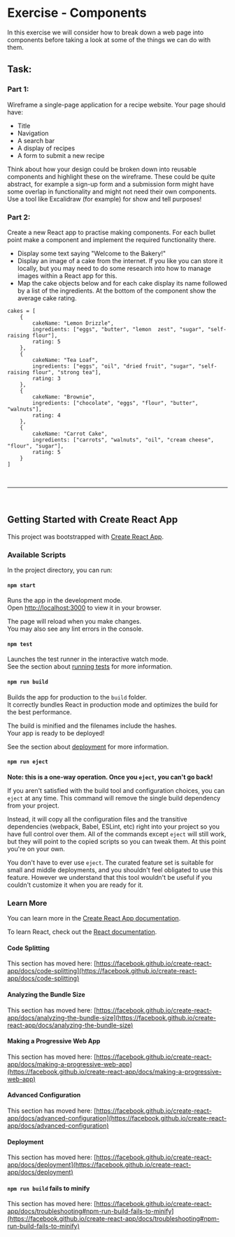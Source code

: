 # Exercise - Components

In this exercise we will consider how to break down a web page into components before taking a look at some of the things we can do with them.

## Task:

### Part 1:

Wireframe a single-page application for a recipe website. Your page should have:

* Title
* Navigation
* A search bar
* A display of recipes
* A form to submit a new recipe

Think about how your design could be broken down into reusable components and highlight these on the wireframe. These could be quite abstract, for example a sign-up form and a submission form might have some overlap in functionality and might not need their own components. Use a tool like Excalidraw (for example) for show and tell purposes!

### Part 2:

Create a new React app to practise making components. For each bullet point make a component and implement the required functionality there.

* Display some text saying "Welcome to the Bakery!"
* Display an image of a cake from the internet. If you like you can store it locally, but you may need to do some research into how to manage images within a React app for this.
* Map the cake objects below and for each cake display its name followed by a list of the ingredients. At the bottom of the component show the average cake rating.


```
cakes = [
    {
        cakeName: "Lemon Drizzle",
        ingredients: ["eggs", "butter", "lemon  zest", "sugar", "self-raising flour"],
        rating: 5
    },
    {
        cakeName: "Tea Loaf",
        ingredients: ["eggs", "oil", "dried fruit", "sugar", "self-raising flour", "strong tea"],
        rating: 3
    },
    {
        cakeName: "Brownie",
        ingredients: ["chocolate", "eggs", "flour", "butter", "walnuts"],
        rating: 4
    },
    {
        cakeName: "Carrot Cake",
        ingredients: ["carrots", "walnuts", "oil", "cream cheese", "flour", "sugar"],
        rating: 5
    }
]
```
<br>
<hr>
<br>

## Getting Started with Create React App

This project was bootstrapped with [Create React App](https://github.com/facebook/create-react-app).

### Available Scripts

In the project directory, you can run:

#### `npm start`

Runs the app in the development mode.\
Open [http://localhost:3000](http://localhost:3000) to view it in your browser.

The page will reload when you make changes.\
You may also see any lint errors in the console.

#### `npm test`

Launches the test runner in the interactive watch mode.\
See the section about [running tests](https://facebook.github.io/create-react-app/docs/running-tests) for more information.

#### `npm run build`

Builds the app for production to the `build` folder.\
It correctly bundles React in production mode and optimizes the build for the best performance.

The build is minified and the filenames include the hashes.\
Your app is ready to be deployed!

See the section about [deployment](https://facebook.github.io/create-react-app/docs/deployment) for more information.

#### `npm run eject`

**Note: this is a one-way operation. Once you `eject`, you can't go back!**

If you aren't satisfied with the build tool and configuration choices, you can `eject` at any time. This command will remove the single build dependency from your project.

Instead, it will copy all the configuration files and the transitive dependencies (webpack, Babel, ESLint, etc) right into your project so you have full control over them. All of the commands except `eject` will still work, but they will point to the copied scripts so you can tweak them. At this point you're on your own.

You don't have to ever use `eject`. The curated feature set is suitable for small and middle deployments, and you shouldn't feel obligated to use this feature. However we understand that this tool wouldn't be useful if you couldn't customize it when you are ready for it.

### Learn More

You can learn more in the [Create React App documentation](https://facebook.github.io/create-react-app/docs/getting-started).

To learn React, check out the [React documentation](https://reactjs.org/).

#### Code Splitting

This section has moved here: [https://facebook.github.io/create-react-app/docs/code-splitting](https://facebook.github.io/create-react-app/docs/code-splitting)

#### Analyzing the Bundle Size

This section has moved here: [https://facebook.github.io/create-react-app/docs/analyzing-the-bundle-size](https://facebook.github.io/create-react-app/docs/analyzing-the-bundle-size)

#### Making a Progressive Web App

This section has moved here: [https://facebook.github.io/create-react-app/docs/making-a-progressive-web-app](https://facebook.github.io/create-react-app/docs/making-a-progressive-web-app)

#### Advanced Configuration

This section has moved here: [https://facebook.github.io/create-react-app/docs/advanced-configuration](https://facebook.github.io/create-react-app/docs/advanced-configuration)

#### Deployment

This section has moved here: [https://facebook.github.io/create-react-app/docs/deployment](https://facebook.github.io/create-react-app/docs/deployment)

#### `npm run build` fails to minify

This section has moved here: [https://facebook.github.io/create-react-app/docs/troubleshooting#npm-run-build-fails-to-minify](https://facebook.github.io/create-react-app/docs/troubleshooting#npm-run-build-fails-to-minify)
